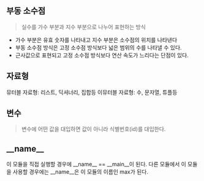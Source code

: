 ## 부동 소수점

> 실수를 가수 부분과 지수 부분으로 나누어 표현하는 방식

- 가수 부분은 유효 숫자를 나타내고 지수 부분은 소수점의 위치를 나타낸다
- 부동 소수점 방식은 고정 소수점 방식보다 넓은 범위의 수를 나타낼 수 있다.
- 근사값으로 표현되고 고정 소수점 방식보다 연산 속도가 느리다는 단점이 있다.

## 자료형

뮤터블 자료형: 리스트, 딕셔너리, 집합등
이뮤터블 자료형: 수, 문자열, 튜플등

## 변수

> 변수에 어떤 값을 대입하면 값이 아니라 식별번호(id)를 대입한다.

## \_\_name\_\_

이 모듈을 직접 실행할 경우에 \_\_name\_\_ == \_\_main\_\_이 된다.
다른 모듈에서 이 모듈을 사용할 경우에는
\_\_name\_\_은 이 모듈의 이름인 max가 된다.
